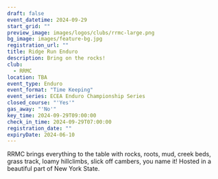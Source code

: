```yaml
---
draft: false
event_datetime: 2024-09-29
start_grid: ""
preview_image: images/logos/clubs/rrmc-large.png
bg_image: images/feature-bg.jpg
registration_url: ""
title: Ridge Run Enduro
description: Bring on the rocks!
club:
  - RRMC
location: TBA
event_type: Enduro
event_format: "Time Keeping"
event_series: ECEA Enduro Championship Series
closed_course: "'Yes'"
gas_away: "'No'"
key_time: 2024-09-29T09:00:00
check_in_time: 2024-09-29T07:00:00
registration_date: ""
expiryDate: 2024-06-10
---
```


RRMC brings everything to the table with rocks, roots, mud, creek beds, grass track, loamy hillclimbs, slick off cambers, you name it! Hosted in a beautiful part of New York State.